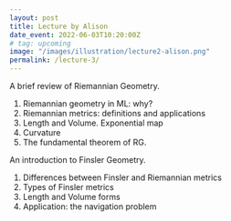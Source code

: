 ```yaml
---
layout: post
title: Lecture by Alison
date_event: 2022-06-03T10:20:00Z
# tag: upcoming
image: "/images/illustration/lecture2-alison.png"
permalink: /lecture-3/
---
```



A brief review of Riemannian Geometry.

<ol>
    <li>Riemannian geometry in ML: why?</li>
    <li>Riemannian metrics: definitions and applications</li>
    <li>Length and Volume. Exponential map</li>
    <li>Curvature</li>
    <li>The fundamental theorem of RG.</li>
</ol>

An introduction to Finsler Geometry.

<ol>
    <li>Differences between Finsler and Riemannian metrics</li>
    <li>Types of Finsler metrics</li>
    <li>Length and Volume forms</li>
    <li>Application: the navigation problem</li>
</ol>